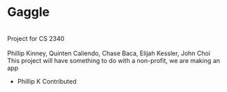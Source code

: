 # Gaggle
<br>Project for CS 2340 </br>
<br> Phillip Kinney, Quinten Caliendo, Chase Baca, Elijah Kessler, John Choi </br>
This project will have something to do with a non-profit, we are making an app

- Phillip K Contributed
